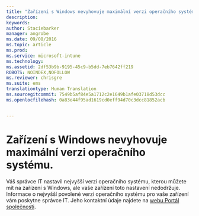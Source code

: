 ```yaml
---
title: "Zařízení s Windows nevyhovuje maximální verzi operačního systému | Microsoft Intune"
description: 
keywords: 
author: Staciebarker
manager: angrobe
ms.date: 09/08/2016
ms.topic: article
ms.prod: 
ms.service: microsoft-intune
ms.technology: 
ms.assetid: 2df53b9b-9195-45c9-b5dd-7eb7642ff219
ROBOTS: NOINDEX,NOFOLLOW
ms.reviewer: chrisgre
ms.suite: ems
translationtype: Human Translation
ms.sourcegitcommit: 7549b5af84e5a1712c2e1649b1afe03718d53dcc
ms.openlocfilehash: 0a83e44f95ad1619cd0eff94d70c3dcc81852acb


---
```



# Zařízení s Windows nevyhovuje maximální verzi operačního systému.

Váš správce IT nastavil nejvyšší verzi operačního systému, kterou můžete mít na zařízení s Windows, ale vaše zařízení toto nastavení nedodržuje. Informace o nejvyšší povolené verzi operačního systému pro vaše zařízení vám poskytne správce IT. Jeho kontaktní údaje najdete na [webu Portál společnosti](http://portal.manage.microsoft.com).




<!--HONumber=Sep16_HO2-->


